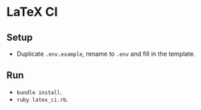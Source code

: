 # LaTeX CI

## Setup

 * Duplicate `.env.example`, rename to `.env` and fill in the template.

## Run

 * `bundle install`.
 * `ruby latex_ci.rb`.
